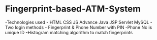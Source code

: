 # Fingerprint-based-ATM-System

-Technologies used - HTML CSS JS Advance Java JSP Servlet MySQL
-Two login methods - Fingerprint & Phone Number with PIN
-Phone No is unique ID
-Histogram matching algorithm to match fingerprints
